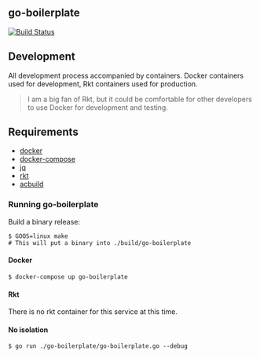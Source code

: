 go-boilerplate
---------

[![Build Status](https://travis-ci.org/corpix/go-boilerplate.svg?branch=master)](https://travis-ci.org/corpix/go-boilerplate)

## Development

All development process accompanied by containers. Docker containers used for development, Rkt containers used for production.

> I am a big fan of Rkt, but it could be comfortable for other developers to use Docker for development and testing.

## Requirements

- [docker](https://github.com/moby/moby)
- [docker-compose](https://github.com/docker/compose)
- [jq](https://github.com/stedolan/jq)
- [rkt](https://github.com/coreos/rkt)
- [acbuild](https://github.com/containers/build)

### Running go-boilerplate

Build a binary release:

``` console
$ GOOS=linux make
# This will put a binary into ./build/go-boilerplate
```

#### Docker

``` console
$ docker-compose up go-boilerplate
```

#### Rkt

There is no rkt container for this service at this time.

#### No isolation

``` console
$ go run ./go-boilerplate/go-boilerplate.go --debug
```
